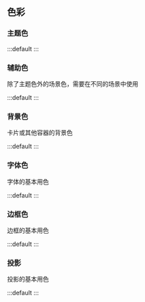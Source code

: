 <!--
 * @Author: 可以清心
 * @Description: 
 * @Date: 2024-02-02 17:45:31
 * @LastEditTime: 2024-02-18 10:06:02
-->
## 色彩

### 主题色

:::default
<color-primary></color-primary>
:::

### 辅助色

除了主题色外的场景色，需要在不同的场景中使用

:::default
<color-assist></color-assist>
:::

### 背景色

卡片或其他容器的背景色

:::default
<color-background></color-background>
:::

### 字体色

字体的基本用色

:::default
<color-font></color-font>
:::

### 边框色

边框的基本用色

:::default
<color-border></color-border>
:::

### 投影

投影的基本用色

:::default
<color-shadow></color-shadow>
:::